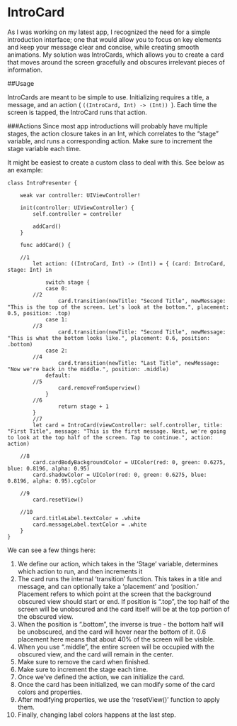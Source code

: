 # IntroCard

As I was working on my latest app, I recognized the need for a simple introduction interface; one that would allow you to focus on key elements and keep your message clear and concise, while creating smooth animations. My solution was IntroCards, which allows you to create a card that moves around the screen gracefully and obscures irrelevant pieces of information.

##Usage

IntroCards are meant to be simple to use. Initializing requires a title, a message, and an action ( `((IntroCard, Int) -> (Int)) `). Each time the screen is tapped, the IntroCard runs that action. 

###Actions
Since most app introductions will probably have multiple stages, the action closure takes in an Int, which correlates to the “stage” variable, and runs a corresponding action. Make sure to increment the stage variable each time. 

It might be easiest to create a custom class to deal with this. See below as an example:

```
class IntroPresenter {
    
    weak var controller: UIViewController!
    
    init(controller: UIViewController) {
        self.controller = controller
        
        addCard()
    }
    
    func addCard() {
        
	//1
        let action: ((IntroCard, Int) -> (Int)) = { (card: IntroCard, stage: Int) in
            
            switch stage {
            case 0:
		//2
                card.transition(newTitle: "Second Title", newMessage: "This is the top of the screen. Let's look at the bottom.", placement: 0.5, position: .top)
            case 1:
		//3
                card.transition(newTitle: "Second Title", newMessage: "This is what the bottom looks like.", placement: 0.6, position: .bottom)
            case 2:
		//4
                card.transition(newTitle: "Last Title", newMessage: "Now we're back in the middle.", position: .middle)
            default:
		//5
                card.removeFromSuperview()
            }
		//6
            	return stage + 1
        }
        //7
        let card = IntroCard(viewController: self.controller, title: "First Title", message: "This is the first message. Next, we're going to look at the top half of the screen. Tap to continue.", action: action)

	//8
        card.cardBodyBackgroundColor = UIColor(red: 0, green: 0.6275, blue: 0.8196, alpha: 0.95)
        card.shadowColor = UIColor(red: 0, green: 0.6275, blue: 0.8196, alpha: 0.95).cgColor
        
	//9
        card.resetView()
        
	//10
        card.titleLabel.textColor = .white
        card.messageLabel.textColor = .white
    }
}
```

We can see a few things here:

1. We define our action, which takes in the ‘Stage’ variable, determines which action to run, and then increments it
2. The card runs the internal ‘transition’ function. This takes in a title and message, and can optionally take a ‘placement’ and ‘position.’ Placement refers to which point at the screen that the background obscured view should start or end. If position is “.top”, the top half of the screen will be unobscured and the card itself will be at the top portion of the obscured view.
3. When the position is “.bottom”, the inverse is true - the bottom half will be unobscured, and the card will hover near the bottom of it. 0.6 placement here means that about 40% of the screen will be visible. 
4. When you use “.middle”, the entire screen will be occupied with the obscured view, and the card will remain in the center.
5. Make sure to remove the card when finished.
6. Make sure to increment the stage each time.
7. Once we’ve defined the action, we can initialize the card. 
8. Once the card has been initialized, we can modify some of the card colors and properties.
9. After modifying properties, we use the ‘resetView()’ function to apply them.
10. Finally, changing label colors happens at the last step.
